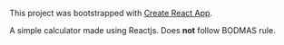 This project was bootstrapped with [Create React App](https://github.com/facebook/create-react-app).

A simple calculator made using Reactjs. Does **not** follow BODMAS rule.